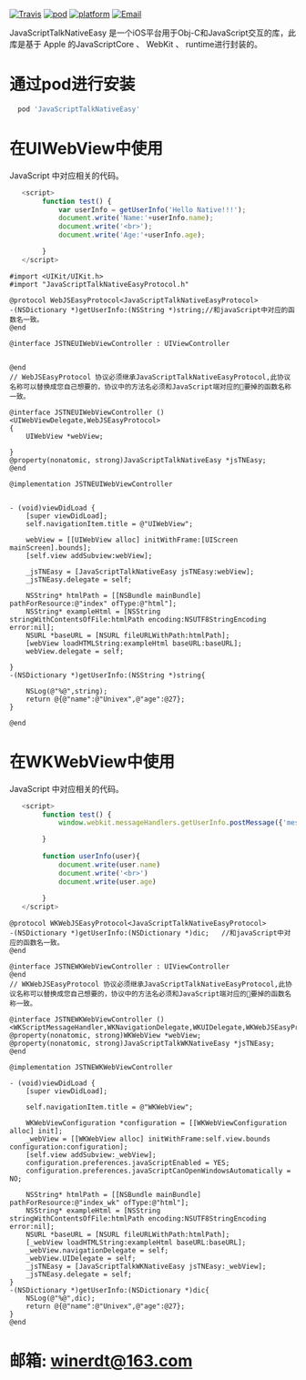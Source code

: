 <meta http-equiv="Content-Type" content="text/html; charset=utf-8">

[![Travis](https://img.shields.io/travis/rust-lang/rust.svg)]()
[![pod](https://img.shields.io/badge/pod-1.0.0-blue.svg)]() [![platform](https://img.shields.io/badge/platform-iOS-lightgrey.svg)]() [![Email](https://img.shields.io/badge/email-winerdt@163.com-orange.svg?style=social)]()

 JavaScriptTalkNativeEasy 是一个iOS平台用于Obj-C和JavaScript交互的库，此库是基于 Apple 的JavaScriptCore 、 WebKit 、 runtime进行封装的。

# 通过pod进行安装

```ruby
  pod 'JavaScriptTalkNativeEasy'
```


# 在UIWebView中使用

JavaScript 中对应相关的代码。
```javascript
   <script>
        function test() {
            var userInfo = getUserInfo('Hello Native!!!');
            document.write('Name:'+userInfo.name);
            document.write('<br>');
            document.write('Age:'+userInfo.age);

        }
   </script>
```

```objc
#import <UIKit/UIKit.h>
#import "JavaScriptTalkNativeEasyProtocol.h"

@protocol WebJSEasyProtocol<JavaScriptTalkNativeEasyProtocol>
-(NSDictionary *)getUserInfo:(NSString *)string;//和javaScript中对应的函数名一致。
@end

@interface JSTNEUIWebViewController : UIViewController


@end
// WebJSEasyProtocol 协议必须继承JavaScriptTalkNativeEasyProtocol,此协议名称可以替换成您自己想要的，协议中的方法名必须和JavaScript端对应的要掉的函数名称一致。
```

```objc
@interface JSTNEUIWebViewController ()<UIWebViewDelegate,WebJSEasyProtocol>
{
    UIWebView *webView;

}
@property(nonatomic, strong)JavaScriptTalkNativeEasy *jsTNEasy;
@end

@implementation JSTNEUIWebViewController


- (void)viewDidLoad {
    [super viewDidLoad];
    self.navigationItem.title = @"UIWebView";
    
    webView = [[UIWebView alloc] initWithFrame:[UIScreen mainScreen].bounds];
    [self.view addSubview:webView];
    
    _jsTNEasy = [JavaScriptTalkNativeEasy jsTNEasy:webView];
    _jsTNEasy.delegate = self;
    
    NSString* htmlPath = [[NSBundle mainBundle] pathForResource:@"index" ofType:@"html"];
    NSString* exampleHtml = [NSString stringWithContentsOfFile:htmlPath encoding:NSUTF8StringEncoding error:nil];
    NSURL *baseURL = [NSURL fileURLWithPath:htmlPath];
    [webView loadHTMLString:exampleHtml baseURL:baseURL];
    webView.delegate = self;

}
-(NSDictionary *)getUserInfo:(NSString *)string{
    
    NSLog(@"%@",string);
    return @{@"name":@"Univex",@"age":@27};
}

@end
```

# 在WKWebView中使用
JavaScript 中对应相关的代码。
```javascript
   <script>
        function test() {
            window.webkit.messageHandlers.getUserInfo.postMessage({'message':'Hello Native!!!','callBackFromNative':'userInfo'});

        }
    
        function userInfo(user){
            document.write(user.name)
            document.write('<br>')
            document.write(user.age)
            
        }
   </script>
```
```objc
@protocol WKWebJSEasyProtocol<JavaScriptTalkNativeEasyProtocol>
-(NSDictionary *)getUserInfo:(NSDictionary *)dic;   //和javaScript中对应的函数名一致。
@end

@interface JSTNEWKWebViewController : UIViewController
@end
// WKWebJSEasyProtocol 协议必须继承JavaScriptTalkNativeEasyProtocol,此协议名称可以替换成您自己想要的，协议中的方法名必须和JavaScript端对应的要掉的函数名称一致。
```
```objc
@interface JSTNEWKWebViewController ()<WKScriptMessageHandler,WKNavigationDelegate,WKUIDelegate,WKWebJSEasyProtocol>
@property(nonatomic, strong)WKWebView *webView;
@property(nonatomic, strong)JavaScriptTalkWKNativeEasy *jsTNEasy;
@end

@implementation JSTNEWKWebViewController

- (void)viewDidLoad {
    [super viewDidLoad];
    
    self.navigationItem.title = @"WKWebView";
    
    WKWebViewConfiguration *configuration = [[WKWebViewConfiguration alloc] init];
    _webView = [[WKWebView alloc] initWithFrame:self.view.bounds configuration:configuration];
    [self.view addSubview:_webView];
    configuration.preferences.javaScriptEnabled = YES;
    configuration.preferences.javaScriptCanOpenWindowsAutomatically = NO;
    
    NSString* htmlPath = [[NSBundle mainBundle] pathForResource:@"index_wk" ofType:@"html"];
    NSString* exampleHtml = [NSString stringWithContentsOfFile:htmlPath encoding:NSUTF8StringEncoding error:nil];
    NSURL *baseURL = [NSURL fileURLWithPath:htmlPath];
    [_webView loadHTMLString:exampleHtml baseURL:baseURL];
    _webView.navigationDelegate = self;
    _webView.UIDelegate = self;
    _jsTNEasy = [JavaScriptTalkWKNativeEasy jsTNEasy:_webView];
    _jsTNEasy.delegate = self;  
}
-(NSDictionary *)getUserInfo:(NSDictionary *)dic{
    NSLog(@"%@",dic);
    return @{@"name":@"Univex",@"age":@27};
}
@end
```

# 邮箱: [winerdt@163.com](winerdt@163.com)